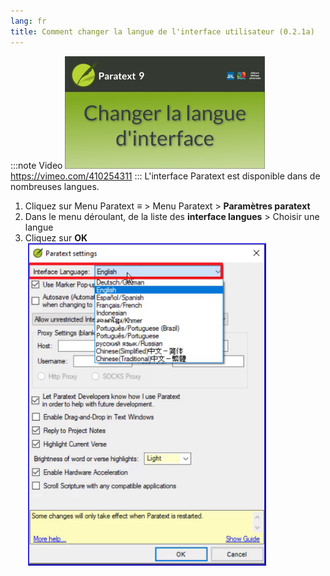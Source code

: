 ```yaml
---
lang: fr
title: Comment changer la langue de l'interface utilisateur (0.2.1a)
---
```

:::note Video
[![0.2.1a](../../media/0.2.1a.png)](https://vimeo.com/410254311)  
https://vimeo.com/410254311 
:::
L'interface Paratext est disponible dans de nombreuses langues.

1.  Cliquez sur Menu Paratext **≡** \>  Menu Paratext \> **Paramètres paratext**
2.  Dans le menu déroulant, de la liste des **interface langues** \> Choisir une langue
3.  Cliquez sur **OK**  
    ![](../../media/b758b2b17d83be3583c84cccf83320a8.png)

